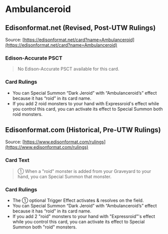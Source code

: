 # Ambulanceroid

## Edisonformat.net (Revised, Post-UTW Rulings)

Source: [https://edisonformat.net/card?name=Ambulanceroid](https://edisonformat.net/card?name=Ambulanceroid)

### Edison-Accurate PSCT

> No Edison-Accurate PSCT available for this card.

### Card Rulings

*   You can Special Summon “Dark Jeroid” with “Ambulanceroid’s” effect because it has “roid” in its card name.
*   If you add 2 roid monsters to your hand with Expressroid's effect while you control this card, you can activate its effect to Special Summon both roid monsters.


## Edisonformat.com (Historical, Pre-UTW Rulings)

Source: [https://www.edisonformat.com/rulings](https://www.edisonformat.com/rulings)

### Card Text

> ① When a "roid" monster is added from your Graveyard to your hand, you can Special Summon that monster.

### Card Rulings

*   The ① optional Trigger Effect activates & resolves on the field.
*   You can Special Summon “Dark Jeroid” with “Ambulanceroid’s” effect because it has “roid” in its card name.
*   If you add 2 "roid" monsters to your hand with "Expressroid"'s effect while you control this card, you can activate its effect to Special Summon both "roid" monsters.



